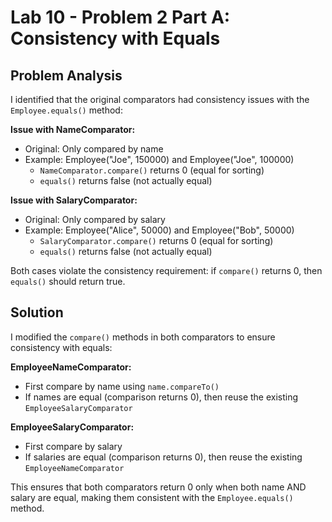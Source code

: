 # Lab 10 - Problem 2 Part A: Consistency with Equals

## Problem Analysis
I identified that the original comparators had consistency issues with the `Employee.equals()` method:

**Issue with NameComparator:**
- Original: Only compared by name
- Example: Employee("Joe", 150000) and Employee("Joe", 100000)
  - `NameComparator.compare()` returns 0 (equal for sorting)
  - `equals()` returns false (not actually equal)

**Issue with SalaryComparator:**
- Original: Only compared by salary  
- Example: Employee("Alice", 50000) and Employee("Bob", 50000)
  - `SalaryComparator.compare()` returns 0 (equal for sorting)
  - `equals()` returns false (not actually equal)

Both cases violate the consistency requirement: if `compare()` returns 0, then `equals()` should return true.

## Solution
I modified the `compare()` methods in both comparators to ensure consistency with equals:

**EmployeeNameComparator:**
- First compare by name using `name.compareTo()`
- If names are equal (comparison returns 0), then reuse the existing `EmployeeSalaryComparator`

**EmployeeSalaryComparator:**
- First compare by salary
- If salaries are equal (comparison returns 0), then reuse the existing `EmployeeNameComparator`

This ensures that both comparators return 0 only when both name AND salary are equal, making them consistent with the `Employee.equals()` method.
